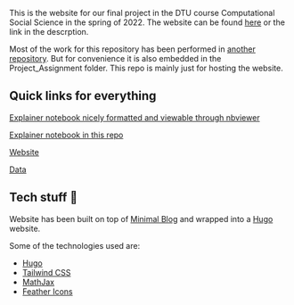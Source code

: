 This is the website for our final project in the DTU course Computational Social Science in the spring of 2022. The website can be found [here](https://AndreasLH.github.io/Social_Artists/) or the link in the descrption.


Most of the work for this repository has been performed in [another repository](https://gitlab.gbar.dtu.dk/s194247/computational-social-science/tree/master/Project_Assignment). But for convenience it is also embedded in the Project_Assignment folder. This repo is mainly just for hosting the website.

## Quick links for everything

[Explainer notebook nicely formatted and viewable through nbviewer](https://nbviewer.org/urls/gitlab.gbar.dtu.dk/s194247/computational-social-science/raw/master/Project_Assignment/explainer_notebook.ipynb#)

[Explainer notebook in this repo](https://github.com/AndreasLH/Social_Artists/blob/main/Project_Assignment/explainer_notebook.ipynb) 

[Website](https://AndreasLH.github.io/Social_Artists/)

[Data](Project_Assignment)


## Tech stuff 🤠

Website has been built on top of [Minimal Blog](https://github.com/tailwindtoolbox/Minimal-Blog) and wrapped into a [Hugo](https://gohugo.io/) website. 

Some of the technologies used are:
* [Hugo](https://gohugo.io/)
* [Tailwind CSS](https://tailwindcss.com/)
* [MathJax](https://www.mathjax.org/)
* [Feather Icons](https://feathericons.com/)
